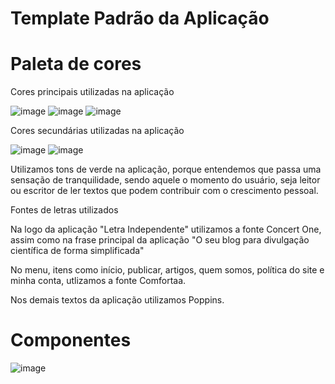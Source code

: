 # Template Padrão da Aplicação

# Paleta de cores

Cores principais utilizadas na aplicação

![image](https://github.com/ICEI-PUC-Minas-PMV-ADS/Letra-Independente/assets/111437215/35a6e8fe-5559-4be8-92a0-5fc93c3a13f9) ![image](https://github.com/ICEI-PUC-Minas-PMV-ADS/Letra-Independente/assets/111437215/4cbfe67c-fb49-4824-b622-a5dee853545b) ![image](https://github.com/ICEI-PUC-Minas-PMV-ADS/Letra-Independente/assets/111437215/0903f4f9-723e-47ba-af86-90cb67abb383)

Cores secundárias utilizadas na aplicação

![image](https://github.com/ICEI-PUC-Minas-PMV-ADS/Letra-Independente/assets/111437215/8a31640d-f208-4ff5-9e99-a9ccc3a2341c) ![image](https://github.com/ICEI-PUC-Minas-PMV-ADS/Letra-Independente/assets/111437215/43356994-bf3d-49e3-a344-a467b45feabe) 


Utilizamos tons de verde na aplicação, porque entendemos que passa uma sensação de tranquilidade, sendo aquele o momento do usuário, seja leitor ou escritor de ler textos que podem contribuir com o crescimento pessoal.

Fontes de letras utilizados

Na logo da aplicação "Letra Independente" utilizamos a fonte Concert One, assim como na frase principal da aplicação "O seu blog para divulgação científica de forma simplificada"

No menu, itens como início, publicar, artigos, quem somos, política do site e minha conta, utlizamos a fonte Comfortaa.

Nos demais textos da aplicação utilizamos Poppins.

# Componentes

![image](https://github.com/ICEI-PUC-Minas-PMV-ADS/Letra-Independente/assets/111437215/91a03046-8c48-46f6-8e98-0e1375089077)



 


 









